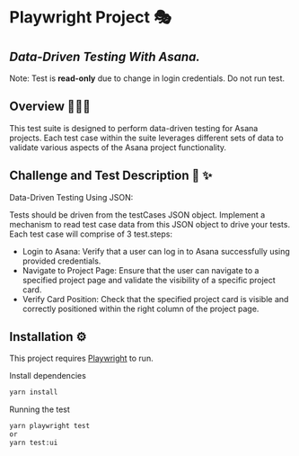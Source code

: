 # Playwright Project 🎭
## _Data-Driven Testing With Asana._
Note: Test is **read-only** due to change in login credentials. Do not run test.

## Overview 👩🏻‍💻

This test suite is designed to perform data-driven testing for Asana projects. Each test case within the suite leverages different sets of data to validate various aspects of the Asana project functionality.

## Challenge and Test Description 📝 ✨
Data-Driven Testing Using JSON:

Tests should be driven from the testCases JSON object. Implement a mechanism to read test case data from this JSON object to drive your tests. Each test case will comprise of 3 test.steps:

 - Login to Asana: Verify that a user can log in to Asana successfully using provided credentials.
 - Navigate to Project Page: Ensure that the user can navigate to a specified project page and validate the visibility of a specific project card.
 - Verify Card Position: Check that the specified project card is visible and correctly positioned within the right column of the project page.

 ## Installation ⚙️

This project requires [Playwright](https://playwright.dev/docs/intro) to run.

Install dependencies
```sh
yarn install
```

Running the test

```sh
yarn playwright test
or
yarn test:ui
```
